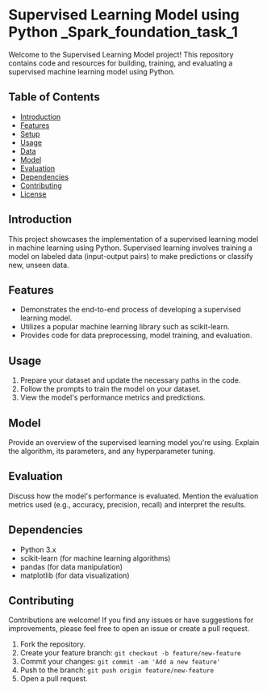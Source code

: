 # Supervised Learning Model using Python _Spark_foundation_task_1

Welcome to the Supervised Learning Model project! This repository contains code and resources for building, training, and evaluating a supervised machine learning model using Python.

## Table of Contents
- [Introduction](#introduction)
- [Features](#features)
- [Setup](#setup)
- [Usage](#usage)
- [Data](#data)
- [Model](#model)
- [Evaluation](#evaluation)
- [Dependencies](#dependencies)
- [Contributing](#contributing)
- [License](#license)

## Introduction

This project showcases the implementation of a supervised learning model in machine learning using Python. Supervised learning involves training a model on labeled data (input-output pairs) to make predictions or classify new, unseen data.

## Features

- Demonstrates the end-to-end process of developing a supervised learning model.
- Utilizes a popular machine learning library such as scikit-learn.
- Provides code for data preprocessing, model training, and evaluation.

## Usage

1. Prepare your dataset and update the necessary paths in the code.
2. Follow the prompts to train the model on your dataset.
3. View the model's performance metrics and predictions.

## Model

Provide an overview of the supervised learning model you're using. Explain the algorithm, its parameters, and any hyperparameter tuning.

## Evaluation

Discuss how the model's performance is evaluated. Mention the evaluation metrics used (e.g., accuracy, precision, recall) and interpret the results.

## Dependencies

- Python 3.x
- scikit-learn (for machine learning algorithms)
- pandas (for data manipulation)
- matplotlib (for data visualization)

## Contributing

Contributions are welcome! If you find any issues or have suggestions for improvements, please feel free to open an issue or create a pull request.

1. Fork the repository.
2. Create your feature branch: `git checkout -b feature/new-feature`
3. Commit your changes: `git commit -am 'Add a new feature'`
4. Push to the branch: `git push origin feature/new-feature`
5. Open a pull request.

